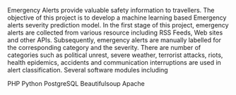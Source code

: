 Emergency Alerts provide valuable safety information to travellers. The objective of this project is to develop a machine learning based Emergency alerts severity prediction model. In the first stage of this project, emergency alerts are collected from various resource including RSS Feeds, Web sites and other APIs. Subsequently, emergency alerts are manually labelled for the corresponding category and the severity. There are number of categories such as political unrest, severe weather, terrorist attacks, riots, health epidemics, accidents and communication interruptions are used in alert classification. Several software modules including

PHP
Python
PostgreSQL
Beautifulsoup
Apache
